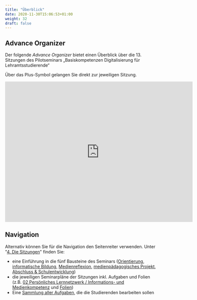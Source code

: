 ```yaml
---
title: "Überblick"
date: 2020-11-30T15:06:53+01:00
weight: 32
draft: false
---
```


## Advance Organizer

Der folgende *Advance Organizer* bietet einen Überblick über die 13. Sitzungen des 
Pilotseminars „Basiskompetenzen Digitalisierung für Lehramtsstudierende“

Über das Plus-Symbol gelangen Sie direkt zur jeweiligen Sitzung.

<iframe src="https://einstiegh5p.de/h5p/embed/12255" width="615" height="459" frameborder="0" allowfullscreen="allowfullscreen"></iframe><script src="https://einstiegh5p.de/sites/all/modules/h5p/library/js/h5p-resizer.js" charset="UTF-8"></script>


## Navigation 
Alternativ können Sie für die Navigation den Seitenreiter verwenden. Unter "[4. Die Sitzungen](https://lehrerbildung.github.io/4_die_sitzungen/)" finden Sie:



* eine Einführung in die fünf Bausteine des Seminars ([Orientierung](https://lehrerbildung.github.io/4_die_sitzungen/a_orientierung/), [informatische Bildung](https://lehrerbildung.github.io/4_die_sitzungen/b_informatische_bildung/), [Medienreflexion](https://lehrerbildung.github.io/4_die_sitzungen/c_medienreflexion/), [medienpädagogisches Projekt](https://lehrerbildung.github.io/4_die_sitzungen/d_medienp_projekt/), [Abschluss & Schulentwicklung](https://lehrerbildung.github.io/4_die_sitzungen/e_abschluss/))
* die jeweiligen Seminarpläne der Sitzungen inkl. Aufgaben und Folien (z.B. [02 Persönliches Lernnetzwerk / Informations- und Medienkompetenz](https://lehrerbildung.github.io/4_die_sitzungen/a_orientierung/session2/) und [Folien](https://docs.google.com/presentation/d/1DgFsmLRMPLphKLNKLPA7UxbUlG_rG2J2pNxoQZ69JMw/edit))
* Eine [Sammlung aller Aufgaben](https://lehrerbildung.github.io/4_die_sitzungen/f_aufgaben/), die die Studierenden bearbeiten sollen 


